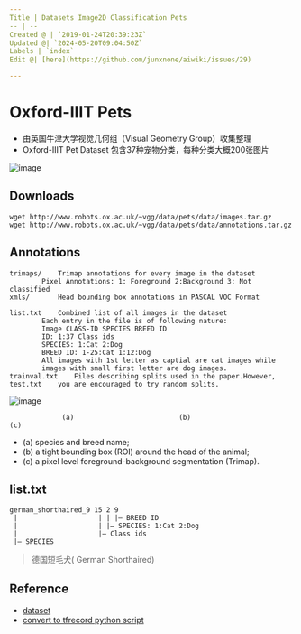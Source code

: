 ```yaml
---
Title | Datasets Image2D Classification Pets
-- | --
Created @ | `2019-01-24T20:39:23Z`
Updated @| `2024-05-20T09:04:50Z`
Labels | `index`
Edit @| [here](https://github.com/junxnone/aiwiki/issues/29)

---
```

# Oxford-IIIT Pets
- 由英国牛津大学视觉几何组（Visual Geometry Group）收集整理
- Oxford-IIIT Pet Dataset 包含37种宠物分类，每种分类大概200张图片 

![image](https://user-images.githubusercontent.com/2216970/51708550-21a5b280-205f-11e9-8ed9-53a57697c308.png)


## Downloads

```
wget http://www.robots.ox.ac.uk/~vgg/data/pets/data/images.tar.gz
wget http://www.robots.ox.ac.uk/~vgg/data/pets/data/annotations.tar.gz
```

## Annotations

```
trimaps/ 	Trimap annotations for every image in the dataset
		Pixel Annotations: 1: Foreground 2:Background 3: Not classified
xmls/		Head bounding box annotations in PASCAL VOC Format

list.txt	Combined list of all images in the dataset
		Each entry in the file is of following nature:
		Image CLASS-ID SPECIES BREED ID
		ID: 1:37 Class ids
		SPECIES: 1:Cat 2:Dog
		BREED ID: 1-25:Cat 1:12:Dog
		All images with 1st letter as captial are cat images while
		images with small first letter are dog images.
trainval.txt	Files describing splits used in the paper.However,
test.txt	you are encouraged to try random splits.
```

![image](https://user-images.githubusercontent.com/2216970/51707690-cb377480-205c-11e9-9aa5-1e31d576a358.png)

```
             (a)                          (b)                        (c)
```

- (a) species and breed name; 
- (b) a tight bounding box (ROI) around the head of the animal; 
- (c) a pixel level foreground-background segmentation (Trimap).

## list.txt

```
german_shorthaired_9 15 2 9
 |                    | | |— BREED ID
 |                    | |— SPECIES: 1:Cat 2:Dog
 |                    |— Class ids
 |— SPECIES
```
> 德国短毛犬( German Shorthaired)


## Reference
- [dataset](http://www.robots.ox.ac.uk/~vgg/data/pets/)
- [convert to tfrecord python script](https://github.com/tensorflow/models/blob/master/research/object_detection/dataset_tools/create_pet_tf_record.py)

